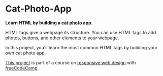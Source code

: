 # Cat-Photo-App

<strong>Learn HTML by building a <a href="https://teoptl.github.io/CatPhotoApp">cat photo app</a>.</strong>

HTML tags give a webpage its structure. You can use HTML tags to add photos, buttons, and other elements to your webpage.

In this project, you'll learn the most common HTML tags by building your own cat photo app.


<a href="https://www.freecodecamp.org/learn/2022/responsive-web-design/learn-html-by-building-a-cat-photo-app/step-1">This project</a> is part of a course on <a href="https://www.freecodecamp.org/learn/2022/responsive-web-design">responsive web design</a> with <a href="https://www.freecodecamp.org">freeCodeCamp</a>.

